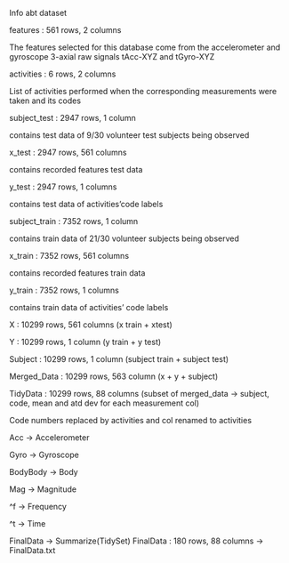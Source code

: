 Info abt dataset
  
  features : 561 rows, 2 columns
  
  The features selected for this database come from the accelerometer and gyroscope 3-axial raw signals tAcc-XYZ and tGyro-XYZ
  
  activities : 6 rows, 2 columns
  
  List of activities performed when the corresponding measurements were taken and its codes
  
  subject_test : 2947 rows, 1 column
  
  contains test data of 9/30 volunteer test subjects being observed
  
  x_test : 2947 rows, 561 columns
  
  contains recorded features test data
  
  y_test : 2947 rows, 1 columns
  
  contains test data of activities’code labels
  
  subject_train : 7352 rows, 1 column
  
  contains train data of 21/30 volunteer subjects being observed
  
  x_train : 7352 rows, 561 columns
  
  contains recorded features train data
  
  y_train : 7352 rows, 1 columns
  
  contains train data of activities’ code labels

  X : 10299 rows, 561 columns (x train + xtest)
  
  Y : 10299 rows, 1 column (y train + y test)
  
  Subject : 10299 rows, 1 column (subject train + subject test)
  
  Merged_Data : 10299 rows, 563 column (x + y + subject)
  
  TidyData : 10299 rows, 88 columns (subset of merged_data -> subject, code, mean and atd dev for each measurement col)

  Code numbers replaced by activities and col renamed to activities
  
  Acc -> Accelerometer
  
  Gyro -> Gyroscope
  
  BodyBody -> Body
  
  Mag -> Magnitude
  
  ^f -> Frequency
  
  ^t -> Time

  
  FinalData -> Summarize(TidySet)
  FinalData : 180 rows, 88 columns -> FinalData.txt
